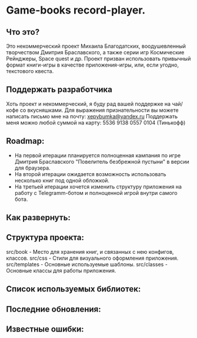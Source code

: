 # Game-books record-player.

Что это?
------
Это некоммерческий проект Михаила Благодатских, воодушевленный творчеством Дмитрия Браславского, а также серии игр Космические Рейнджеры, Space quest и др.
Проект призван использовать привычный формат книги-игры в качестве приложения-игры, или, если угодно, текстового квеста.

Поддержать разработчика
-----
Хоть проект и некоммерческий, я буду рад вашей поддержке на чай/кофе со вкусняшками.
Для выражения признательности вы можете написать письмо мне на почту: xepybumka@yandex.ru
Поддержать меня можно любой суммой на карту: 5536 9138 0557 0104 (Тинькофф)

Roadmap:
-----
* На первой итерации планируется полноценная кампания по игре Дмитрия Браславского "Повелитель безбрежной пустыни" в версии для браузера.
* На второй итерации ожидается возможность использовать несколько книг под одной обложкой.
* На третьей итерации хочется изменить структуру приложения на работу с Telegramm-ботом и полноценной игрой внутри самого бота.

Как развернуть:
------

Структура проекта:
-----
src/book - Место для хранения книг, и связанных с нею конфигов, классов.
src/css - Стили для визуального оформления приложения.
src/templates - Основные используемые шаблоны.
src/classes - Основные классы для работы приложения.

Список используемых библиотек:
------

Последние обновления:
------

Известные ошибки:
------

